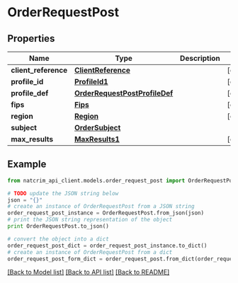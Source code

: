 # OrderRequestPost


## Properties
Name | Type | Description | Notes
------------ | ------------- | ------------- | -------------
**client_reference** | [**ClientReference**](ClientReference.md) |  | [optional] 
**profile_id** | [**ProfileId1**](ProfileId1.md) |  | [optional] 
**profile_def** | [**OrderRequestPostProfileDef**](OrderRequestPostProfileDef.md) |  | [optional] 
**fips** | [**Fips**](Fips.md) |  | [optional] 
**region** | [**Region**](Region.md) |  | [optional] 
**subject** | [**OrderSubject**](OrderSubject.md) |  | 
**max_results** | [**MaxResults1**](MaxResults1.md) |  | [optional] 

## Example

```python
from natcrim_api_client.models.order_request_post import OrderRequestPost

# TODO update the JSON string below
json = "{}"
# create an instance of OrderRequestPost from a JSON string
order_request_post_instance = OrderRequestPost.from_json(json)
# print the JSON string representation of the object
print OrderRequestPost.to_json()

# convert the object into a dict
order_request_post_dict = order_request_post_instance.to_dict()
# create an instance of OrderRequestPost from a dict
order_request_post_form_dict = order_request_post.from_dict(order_request_post_dict)
```
[[Back to Model list]](../README.md#documentation-for-models) [[Back to API list]](../README.md#documentation-for-api-endpoints) [[Back to README]](../README.md)


